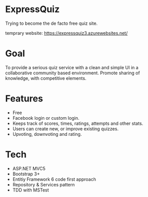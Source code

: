 ExpressQuiz
===========
Trying to become the de facto free quiz site.

temprary website: https://expressquiz3.azurewebsites.net/

Goal
=========
To provide a serious quiz service with a clean and simple UI in a collaborative community based environment.
Promote sharing of knowledge, with competitive elements. 


Features
=====================
* Free
* Facebook login or custom login.
* Keeps track of scores, times, ratings, attempts and other stats.
* Users can create new, or improve existing quizzes.
* Upvoting, downvoting and rating.



Tech
===============
* ASP.NET MVC5
* Bootstrap 3+
* Entitiy Framework 6 code first approach
* Repository & Services pattern
* TDD with MSTest
